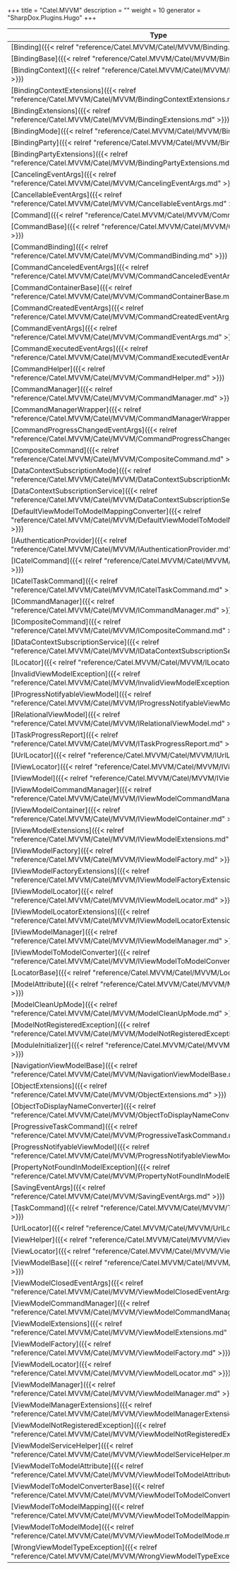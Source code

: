 

+++
title = "Catel.MVVM" 
description = ""
weight = 10
generator = "SharpDox.Plugins.Hugo"
+++

Type|Description
---|---
[Binding]({{&lt; relref "reference/Catel.MVVM/Catel/MVVM/Binding.md" &gt;}})| 
[BindingBase]({{&lt; relref "reference/Catel.MVVM/Catel/MVVM/BindingBase.md" &gt;}})| 
[BindingContext]({{&lt; relref "reference/Catel.MVVM/Catel/MVVM/BindingContext.md" &gt;}})| 
[BindingContextExtensions]({{&lt; relref "reference/Catel.MVVM/Catel/MVVM/BindingContextExtensions.md" &gt;}})| 
[BindingExtensions]({{&lt; relref "reference/Catel.MVVM/Catel/MVVM/BindingExtensions.md" &gt;}})| 
[BindingMode]({{&lt; relref "reference/Catel.MVVM/Catel/MVVM/BindingMode.md" &gt;}})| 
[BindingParty]({{&lt; relref "reference/Catel.MVVM/Catel/MVVM/BindingParty.md" &gt;}})| 
[BindingPartyExtensions]({{&lt; relref "reference/Catel.MVVM/Catel/MVVM/BindingPartyExtensions.md" &gt;}})| 
[CancelingEventArgs]({{&lt; relref "reference/Catel.MVVM/Catel/MVVM/CancelingEventArgs.md" &gt;}})| 
[CancellableEventArgs]({{&lt; relref "reference/Catel.MVVM/Catel/MVVM/CancellableEventArgs.md" &gt;}})| 
[Command]({{&lt; relref "reference/Catel.MVVM/Catel/MVVM/Command.md" &gt;}})| 
[CommandBase]({{&lt; relref "reference/Catel.MVVM/Catel/MVVM/CommandBase.md" &gt;}})| 
[CommandBinding]({{&lt; relref "reference/Catel.MVVM/Catel/MVVM/CommandBinding.md" &gt;}})| 
[CommandCanceledEventArgs]({{&lt; relref "reference/Catel.MVVM/Catel/MVVM/CommandCanceledEventArgs.md" &gt;}})| 
[CommandContainerBase]({{&lt; relref "reference/Catel.MVVM/Catel/MVVM/CommandContainerBase.md" &gt;}})| 
[CommandCreatedEventArgs]({{&lt; relref "reference/Catel.MVVM/Catel/MVVM/CommandCreatedEventArgs.md" &gt;}})| 
[CommandEventArgs]({{&lt; relref "reference/Catel.MVVM/Catel/MVVM/CommandEventArgs.md" &gt;}})| 
[CommandExecutedEventArgs]({{&lt; relref "reference/Catel.MVVM/Catel/MVVM/CommandExecutedEventArgs.md" &gt;}})| 
[CommandHelper]({{&lt; relref "reference/Catel.MVVM/Catel/MVVM/CommandHelper.md" &gt;}})| 
[CommandManager]({{&lt; relref "reference/Catel.MVVM/Catel/MVVM/CommandManager.md" &gt;}})| 
[CommandManagerWrapper]({{&lt; relref "reference/Catel.MVVM/Catel/MVVM/CommandManagerWrapper.md" &gt;}})| 
[CommandProgressChangedEventArgs]({{&lt; relref "reference/Catel.MVVM/Catel/MVVM/CommandProgressChangedEventArgs.md" &gt;}})| 
[CompositeCommand]({{&lt; relref "reference/Catel.MVVM/Catel/MVVM/CompositeCommand.md" &gt;}})| 
[DataContextSubscriptionMode]({{&lt; relref "reference/Catel.MVVM/Catel/MVVM/DataContextSubscriptionMode.md" &gt;}})| 
[DataContextSubscriptionService]({{&lt; relref "reference/Catel.MVVM/Catel/MVVM/DataContextSubscriptionService.md" &gt;}})| 
[DefaultViewModelToModelMappingConverter]({{&lt; relref "reference/Catel.MVVM/Catel/MVVM/DefaultViewModelToModelMappingConverter.md" &gt;}})| 
[IAuthenticationProvider]({{&lt; relref "reference/Catel.MVVM/Catel/MVVM/IAuthenticationProvider.md" &gt;}})| 
[ICatelCommand]({{&lt; relref "reference/Catel.MVVM/Catel/MVVM/ICatelCommand.md" &gt;}})| 
[ICatelTaskCommand]({{&lt; relref "reference/Catel.MVVM/Catel/MVVM/ICatelTaskCommand.md" &gt;}})| 
[ICommandManager]({{&lt; relref "reference/Catel.MVVM/Catel/MVVM/ICommandManager.md" &gt;}})| 
[ICompositeCommand]({{&lt; relref "reference/Catel.MVVM/Catel/MVVM/ICompositeCommand.md" &gt;}})| 
[IDataContextSubscriptionService]({{&lt; relref "reference/Catel.MVVM/Catel/MVVM/IDataContextSubscriptionService.md" &gt;}})| 
[ILocator]({{&lt; relref "reference/Catel.MVVM/Catel/MVVM/ILocator.md" &gt;}})| 
[InvalidViewModelException]({{&lt; relref "reference/Catel.MVVM/Catel/MVVM/InvalidViewModelException.md" &gt;}})| 
[IProgressNotifyableViewModel]({{&lt; relref "reference/Catel.MVVM/Catel/MVVM/IProgressNotifyableViewModel.md" &gt;}})| 
[IRelationalViewModel]({{&lt; relref "reference/Catel.MVVM/Catel/MVVM/IRelationalViewModel.md" &gt;}})| 
[ITaskProgressReport]({{&lt; relref "reference/Catel.MVVM/Catel/MVVM/ITaskProgressReport.md" &gt;}})| 
[IUrlLocator]({{&lt; relref "reference/Catel.MVVM/Catel/MVVM/IUrlLocator.md" &gt;}})| 
[IViewLocator]({{&lt; relref "reference/Catel.MVVM/Catel/MVVM/IViewLocator.md" &gt;}})| 
[IViewModel]({{&lt; relref "reference/Catel.MVVM/Catel/MVVM/IViewModel.md" &gt;}})| 
[IViewModelCommandManager]({{&lt; relref "reference/Catel.MVVM/Catel/MVVM/IViewModelCommandManager.md" &gt;}})| 
[IViewModelContainer]({{&lt; relref "reference/Catel.MVVM/Catel/MVVM/IViewModelContainer.md" &gt;}})| 
[IViewModelExtensions]({{&lt; relref "reference/Catel.MVVM/Catel/MVVM/IViewModelExtensions.md" &gt;}})| 
[IViewModelFactory]({{&lt; relref "reference/Catel.MVVM/Catel/MVVM/IViewModelFactory.md" &gt;}})| 
[IViewModelFactoryExtensions]({{&lt; relref "reference/Catel.MVVM/Catel/MVVM/IViewModelFactoryExtensions.md" &gt;}})| 
[IViewModelLocator]({{&lt; relref "reference/Catel.MVVM/Catel/MVVM/IViewModelLocator.md" &gt;}})| 
[IViewModelLocatorExtensions]({{&lt; relref "reference/Catel.MVVM/Catel/MVVM/IViewModelLocatorExtensions.md" &gt;}})| 
[IViewModelManager]({{&lt; relref "reference/Catel.MVVM/Catel/MVVM/IViewModelManager.md" &gt;}})| 
[IViewModelToModelConverter]({{&lt; relref "reference/Catel.MVVM/Catel/MVVM/IViewModelToModelConverter.md" &gt;}})| 
[LocatorBase]({{&lt; relref "reference/Catel.MVVM/Catel/MVVM/LocatorBase.md" &gt;}})| 
[ModelAttribute]({{&lt; relref "reference/Catel.MVVM/Catel/MVVM/ModelAttribute.md" &gt;}})| 
[ModelCleanUpMode]({{&lt; relref "reference/Catel.MVVM/Catel/MVVM/ModelCleanUpMode.md" &gt;}})| 
[ModelNotRegisteredException]({{&lt; relref "reference/Catel.MVVM/Catel/MVVM/ModelNotRegisteredException.md" &gt;}})| 
[ModuleInitializer]({{&lt; relref "reference/Catel.MVVM/Catel/MVVM/ModuleInitializer.md" &gt;}})| 
[NavigationViewModelBase]({{&lt; relref "reference/Catel.MVVM/Catel/MVVM/NavigationViewModelBase.md" &gt;}})| 
[ObjectExtensions]({{&lt; relref "reference/Catel.MVVM/Catel/MVVM/ObjectExtensions.md" &gt;}})| 
[ObjectToDisplayNameConverter]({{&lt; relref "reference/Catel.MVVM/Catel/MVVM/ObjectToDisplayNameConverter.md" &gt;}})| 
[ProgressiveTaskCommand]({{&lt; relref "reference/Catel.MVVM/Catel/MVVM/ProgressiveTaskCommand.md" &gt;}})| 
[ProgressNotifyableViewModel]({{&lt; relref "reference/Catel.MVVM/Catel/MVVM/ProgressNotifyableViewModel.md" &gt;}})| 
[PropertyNotFoundInModelException]({{&lt; relref "reference/Catel.MVVM/Catel/MVVM/PropertyNotFoundInModelException.md" &gt;}})| 
[SavingEventArgs]({{&lt; relref "reference/Catel.MVVM/Catel/MVVM/SavingEventArgs.md" &gt;}})| 
[TaskCommand]({{&lt; relref "reference/Catel.MVVM/Catel/MVVM/TaskCommand.md" &gt;}})| 
[UrlLocator]({{&lt; relref "reference/Catel.MVVM/Catel/MVVM/UrlLocator.md" &gt;}})| 
[ViewHelper]({{&lt; relref "reference/Catel.MVVM/Catel/MVVM/ViewHelper.md" &gt;}})| 
[ViewLocator]({{&lt; relref "reference/Catel.MVVM/Catel/MVVM/ViewLocator.md" &gt;}})| 
[ViewModelBase]({{&lt; relref "reference/Catel.MVVM/Catel/MVVM/ViewModelBase.md" &gt;}})| 
[ViewModelClosedEventArgs]({{&lt; relref "reference/Catel.MVVM/Catel/MVVM/ViewModelClosedEventArgs.md" &gt;}})| 
[ViewModelCommandManager]({{&lt; relref "reference/Catel.MVVM/Catel/MVVM/ViewModelCommandManager.md" &gt;}})| 
[ViewModelExtensions]({{&lt; relref "reference/Catel.MVVM/Catel/MVVM/ViewModelExtensions.md" &gt;}})| 
[ViewModelFactory]({{&lt; relref "reference/Catel.MVVM/Catel/MVVM/ViewModelFactory.md" &gt;}})| 
[ViewModelLocator]({{&lt; relref "reference/Catel.MVVM/Catel/MVVM/ViewModelLocator.md" &gt;}})| 
[ViewModelManager]({{&lt; relref "reference/Catel.MVVM/Catel/MVVM/ViewModelManager.md" &gt;}})| 
[ViewModelManagerExtensions]({{&lt; relref "reference/Catel.MVVM/Catel/MVVM/ViewModelManagerExtensions.md" &gt;}})| 
[ViewModelNotRegisteredException]({{&lt; relref "reference/Catel.MVVM/Catel/MVVM/ViewModelNotRegisteredException.md" &gt;}})| 
[ViewModelServiceHelper]({{&lt; relref "reference/Catel.MVVM/Catel/MVVM/ViewModelServiceHelper.md" &gt;}})| 
[ViewModelToModelAttribute]({{&lt; relref "reference/Catel.MVVM/Catel/MVVM/ViewModelToModelAttribute.md" &gt;}})| 
[ViewModelToModelConverterBase]({{&lt; relref "reference/Catel.MVVM/Catel/MVVM/ViewModelToModelConverterBase.md" &gt;}})| 
[ViewModelToModelMapping]({{&lt; relref "reference/Catel.MVVM/Catel/MVVM/ViewModelToModelMapping.md" &gt;}})| 
[ViewModelToModelMode]({{&lt; relref "reference/Catel.MVVM/Catel/MVVM/ViewModelToModelMode.md" &gt;}})| 
[WrongViewModelTypeException]({{&lt; relref "reference/Catel.MVVM/Catel/MVVM/WrongViewModelTypeException.md" &gt;}})| 

